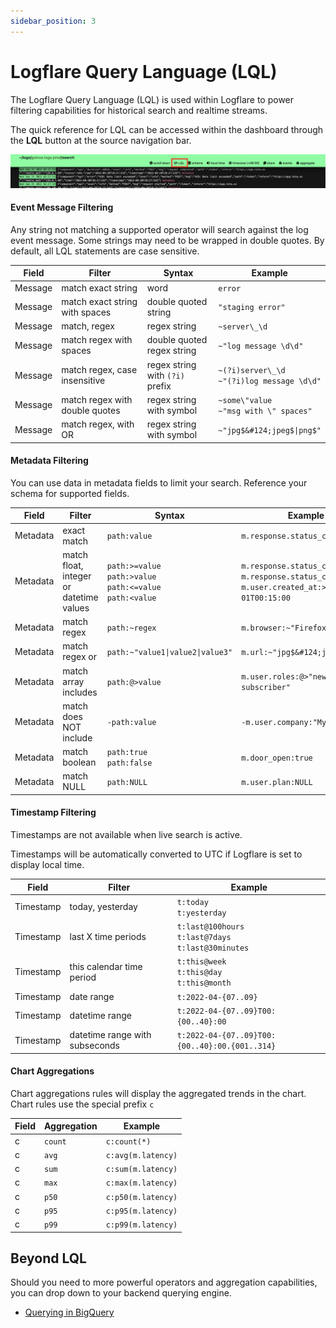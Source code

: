 ```yaml
---
sidebar_position: 3
---
```


# Logflare Query Language (LQL)

The Logflare Query Language (LQL) is used within Logflare to power filtering capabilities for historical search and realtime streams.

The quick reference for LQL can be accessed within the dashboard through the **LQL** button at the source navigation bar.

![LQL Quick Reference](./lql-reference.png)

#### Event Message Filtering

Any string not matching a supported operator will search against the log event message. Some strings may need to be wrapped in double quotes. By default, all LQL statements are case sensitive.

| Field   | Filter                         | Syntax                          | Example                                           |
| ------- | ------------------------------ | ------------------------------- | ------------------------------------------------- |
| Message | match exact string             | word                            | `error`                                           |
| Message | match exact string with spaces | double quoted string            | `"staging error"`                                 |
| Message | match, regex                   | regex string                    | `~server\_\d`                                     |
| Message | match regex with spaces        | double quoted regex string      | `~"log message \d\d"`                             |
| Message | match regex, case insensitive  | regex string with `(?i)` prefix | `~(?i)server\_\d` <br/> `~"(?i)log message \d\d"` |
| Message | match regex with double quotes | regex string with symbol        | `~some\"value` <br/> `~"msg with \" spaces"`      |
| Message | match regex, with OR           | regex string with symbol        | <code>~"jpg$&#124;jpeg$&#124;png$"</code>         |

#### Metadata Filtering

You can use data in metadata fields to limit your search. Reference your schema for supported fields.

| Field    | Filter                                  | Syntax                                                                      | Example                                                                                                           |
| -------- | --------------------------------------- | --------------------------------------------------------------------------- | ----------------------------------------------------------------------------------------------------------------- |
| Metadata | exact match                             | `path:value`                                                                | `m.response.status_code:500`                                                                                      |
| Metadata | match float, integer or datetime values | `path:>=value` <br/> `path:>value` <br/> `path:<=value` <br/> `path:<value` | `m.response.status_code:>300` <br/> `m.response.status_code:<=400` <br/> `m.user.created_at:>2019-07-01T00:15:00` |
| Metadata | match regex                             | `path:~regex`                                                               | `m.browser:~"Firefox 5\d"`                                                                                        |
| Metadata | match regex or                          | <code>path:~"value1&#124;value2&#124;value3"</code>                         | <code>m.url:~"jpg$&#124;jpeg$&#124;png$"</code>                                                                   |
| Metadata | match array includes                    | `path:@>value`                                                              | `m.user.roles:@>"new subscriber"`                                                                                 |
| Metadata | match does NOT include                  | `-path:value`                                                               | `-m.user.company:"My Company"`                                                                                    |
| Metadata | match boolean                           | `path:true` <br/> `path:false`                                              | `m.door_open:true`                                                                                                |
| Metadata | match NULL                              | `path:NULL`                                                                 | `m.user.plan:NULL`                                                                                                |

#### Timestamp Filtering

Timestamps are not available when live search is active.

Timestamps will be automatically converted to UTC if Logflare is set to display local time.

| Field     | Filter                         | Example                                                         |
| --------- | ------------------------------ | --------------------------------------------------------------- |
| Timestamp | today, yesterday               | `t:today` <br/> `t:yesterday`                                   |
| Timestamp | last X time periods            | `t:last@100hours` <br/> `t:last@7days` <br/> `t:last@30minutes` |
| Timestamp | this calendar time period      | `t:this@week` <br/> `t:this@day` <br/> `t:this@month`           |
| Timestamp | date range                     | `t:2022-04-{07..09}`                                            |
| Timestamp | datetime range                 | `t:2022-04-{07..09}T00:{00..40}:00`                             |
| Timestamp | datetime range with subseconds | `t:2022-04-{07..09}T00:{00..40}:00.{001..314}`                  |

#### Chart Aggregations

Chart aggregations rules will display the aggregated trends in the chart. Chart rules use the special prefix `c`

| Field | Aggregation | Example            |
| ----- | ----------- | ------------------ |
| c     | `count`     | `c:count(*)`       |
| c     | `avg`       | `c:avg(m.latency)` |
| c     | `sum`       | `c:sum(m.latency)` |
| c     | `max`       | `c:max(m.latency)` |
| c     | `p50`       | `c:p50(m.latency)` |
| c     | `p95`       | `c:p95(m.latency)` |
| c     | `p99`       | `c:p99(m.latency)` |

## Beyond LQL

Should you need to more powerful operators and aggregation capabilities, you can drop down to your backend querying engine.

- [Querying in BigQuery](/backends/bigquery#querying-in-bigquery)
